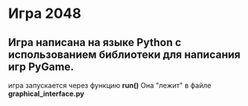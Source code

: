 # Игра 2048
Игра написана на языке Python с использованием библиотеки для написания игр PyGame.
--
игра запускается через функцию **run()**
Она "лежит" в файле **graphical_interface.py**
